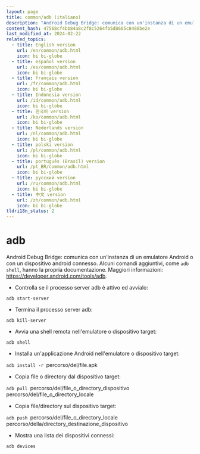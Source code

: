 ```yaml
---
layout: page
title: common/adb (italiano)
description: "Android Debug Bridge: comunica con un'instanza di un emulatore Android o con un dispositivo android connesso."
content_hash: 47568cf4bb84a8c2f8c5264fb5d8665c8488be2e
last_modified_at: 2024-02-22
related_topics:
  - title: English version
    url: /en/common/adb.html
    icon: bi bi-globe
  - title: español version
    url: /es/common/adb.html
    icon: bi bi-globe
  - title: français version
    url: /fr/common/adb.html
    icon: bi bi-globe
  - title: Indonesia version
    url: /id/common/adb.html
    icon: bi bi-globe
  - title: 한국어 version
    url: /ko/common/adb.html
    icon: bi bi-globe
  - title: Nederlands version
    url: /nl/common/adb.html
    icon: bi bi-globe
  - title: polski version
    url: /pl/common/adb.html
    icon: bi bi-globe
  - title: português (Brasil) version
    url: /pt_BR/common/adb.html
    icon: bi bi-globe
  - title: русский version
    url: /ru/common/adb.html
    icon: bi bi-globe
  - title: 中文 version
    url: /zh/common/adb.html
    icon: bi bi-globe
tldri18n_status: 2
---
```

# adb

Android Debug Bridge: comunica con un'instanza di un emulatore Android o con un dispositivo android connesso.
Alcuni comandi aggiuntivi, come `adb shell`, hanno la propria documentazione.
Maggiori informazioni: <https://developer.android.com/tools/adb>.

- Controlla se il processo server adb è attivo ed avvialo:

`adb start-server`

- Termina il processo server adb:

`adb kill-server`

- Avvia una shell remota nell'emulatore o dispositivo target:

`adb shell`

- Installa un'applicazione Android nell'emulatore o dispositivo target:

`adb install -r `<span class="tldr-var badge badge-pill bg-dark-lm bg-white-dm text-white-lm text-dark-dm font-weight-bold">percorso/del/file.apk</span>

- Copia file o directory dal dispositivo target:

`adb pull `<span class="tldr-var badge badge-pill bg-dark-lm bg-white-dm text-white-lm text-dark-dm font-weight-bold">percorso/del/file_o_directory_dispositivo</span>` `<span class="tldr-var badge badge-pill bg-dark-lm bg-white-dm text-white-lm text-dark-dm font-weight-bold">percorso/del/file_o_directory_locale</span>

- Copia file/directory sul dispositivo target:

`adb push `<span class="tldr-var badge badge-pill bg-dark-lm bg-white-dm text-white-lm text-dark-dm font-weight-bold">percorso/del/file_o_directory_locale</span>` `<span class="tldr-var badge badge-pill bg-dark-lm bg-white-dm text-white-lm text-dark-dm font-weight-bold">percorso/della/directory_destinazione_dispositivo</span>

- Mostra una lista dei dispositivi connessi:

`adb devices`
